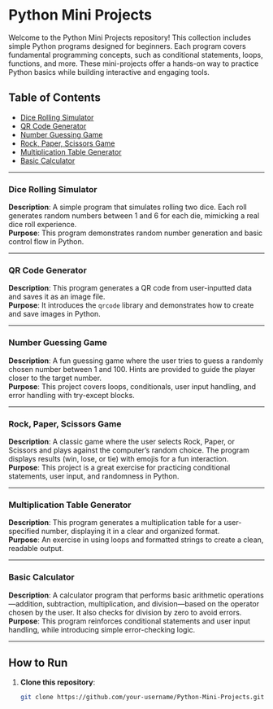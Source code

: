# Python Mini Projects

Welcome to the Python Mini Projects repository! This collection includes simple Python programs designed for beginners. Each program covers fundamental programming concepts, such as conditional statements, loops, functions, and more. These mini-projects offer a hands-on way to practice Python basics while building interactive and engaging tools.

## Table of Contents
- [Dice Rolling Simulator](#dice-rolling-simulator)
- [QR Code Generator](#qr-code-generator)
- [Number Guessing Game](#number-guessing-game)
- [Rock, Paper, Scissors Game](#rock-paper-scissors-game)
- [Multiplication Table Generator](#multiplication-table-generator)
- [Basic Calculator](#basic-calculator)

---

### Dice Rolling Simulator
**Description**: A simple program that simulates rolling two dice. Each roll generates random numbers between 1 and 6 for each die, mimicking a real dice roll experience.  
**Purpose**: This program demonstrates random number generation and basic control flow in Python.

---

### QR Code Generator
**Description**: This program generates a QR code from user-inputted data and saves it as an image file.  
**Purpose**: It introduces the `qrcode` library and demonstrates how to create and save images in Python.

---

### Number Guessing Game
**Description**: A fun guessing game where the user tries to guess a randomly chosen number between 1 and 100. Hints are provided to guide the player closer to the target number.  
**Purpose**: This project covers loops, conditionals, user input handling, and error handling with try-except blocks.

---

### Rock, Paper, Scissors Game
**Description**: A classic game where the user selects Rock, Paper, or Scissors and plays against the computer’s random choice. The program displays results (win, lose, or tie) with emojis for a fun interaction.  
**Purpose**: This project is a great exercise for practicing conditional statements, user input, and randomness in Python.

---

### Multiplication Table Generator
**Description**: This program generates a multiplication table for a user-specified number, displaying it in a clear and organized format.  
**Purpose**: An exercise in using loops and formatted strings to create a clean, readable output.

---

### Basic Calculator
**Description**: A calculator program that performs basic arithmetic operations—addition, subtraction, multiplication, and division—based on the operator chosen by the user. It also checks for division by zero to avoid errors.  
**Purpose**: This program reinforces conditional statements and user input handling, while introducing simple error-checking logic.

---

## How to Run
1. **Clone this repository**:
   ```bash
   git clone https://github.com/your-username/Python-Mini-Projects.git
